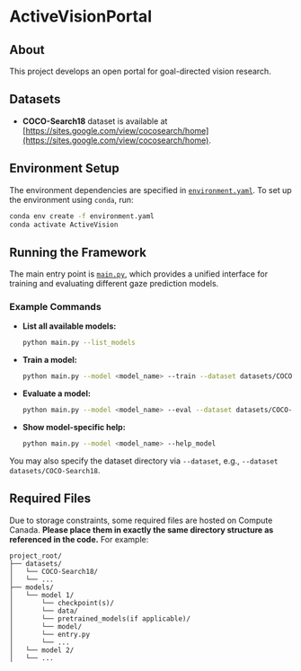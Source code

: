 # ActiveVisionPortal

## About

This project develops an open portal for goal-directed vision research.

## Datasets

* **COCO-Search18** dataset is available at [https://sites.google.com/view/cocosearch/home](https://sites.google.com/view/cocosearch/home).

## Environment Setup

The environment dependencies are specified in [`environment.yaml`](./environment.yaml). To set up the environment using `conda`, run:

```bash
conda env create -f environment.yaml
conda activate ActiveVision
```

## Running the Framework

The main entry point is [`main.py`](./main.py), which provides a unified interface for training and evaluating different gaze prediction models.

### Example Commands

* **List all available models:**

  ```bash
  python main.py --list_models
  ```

* **Train a model:**

  ```bash
  python main.py --model <model_name> --train --dataset datasets/COCO-Search18
  ```

* **Evaluate a model:**

  ```bash
  python main.py --model <model_name> --eval --dataset datasets/COCO-Search18
  ```

* **Show model-specific help:**

  ```bash
  python main.py --model <model_name> --help_model
  ```

You may also specify the dataset directory via `--dataset`, e.g., `--dataset datasets/COCO-Search18`.

## Required Files

Due to storage constraints, some required files are hosted on Compute Canada. **Please place them in exactly the same directory structure as referenced in the code.** For example:

```
project_root/
├── datasets/
│   └── COCO-Search18/
│   └── ...
├── models/
│   └── model 1/
│       └── checkpoint(s)/
│       └── data/
│       └── pretrained_models(if applicable)/
│       └── model/
│       └── entry.py
│       └── ...
│   └── model 2/
│   └── ...
```